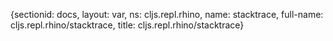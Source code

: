 {sectionid: docs, layout: var, ns: cljs.repl.rhino, name: stacktrace, full-name: cljs.repl.rhino/stacktrace,
  title: cljs.repl.rhino/stacktrace}
